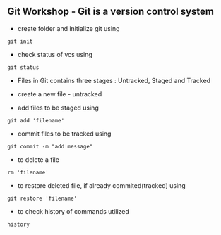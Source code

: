 ## Git Workshop - Git is a version control system 

- create folder and initialize git using 

```
git init
```
- check status of vcs using

```
git status
```

- Files in Git contains three stages : Untracked, Staged and Tracked

- create a new file - untracked 

- add files to be staged using

```
git add 'filename'
```
- commit files to be tracked using

```
git commit -m "add message"
```

- to delete a file 

```
rm 'filename'
```

- to restore deleted file, if already commited(tracked) using

```
git restore 'filename'
```

- to check history of commands utilized

```
history
```

